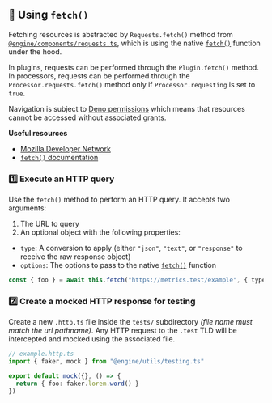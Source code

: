 ## 📩 Using `fetch()`

Fetching resources is abstracted by `Requests.fetch()` method from [`@engine/components/requests.ts`](/source/engine/components/requests.ts), which is using the native
[`fetch()`](https://developer.mozilla.org/en-US/docs/Web/API/Fetch_API) function under the hood.

In plugins, requests can be performed through the `Plugin.fetch()` method. In processors, requests can be performed through the `Processor.requests.fetch()` method only if `Processor.requesting` is
set to `true`.

Navigation is subject to [Deno permissions](https://docs.deno.com/runtime/manual/basics/permissions) which means that resources cannot be accessed without associated grants.

**Useful resources**

- [Mozilla Developer Network](https://developer.mozilla.org/en-US/docs/Learn)
- [`fetch()` documentation](https://developer.mozilla.org/en-US/docs/Web/API/Fetch_API)

### 1️⃣ Execute an HTTP query

Use the `fetch()` method to perform an HTTP query. It accepts two arguments:

1. The URL to query
2. An optional object with the following properties:

- `type`: A conversion to apply (either `"json"`, `"text"`, or `"response"` to receive the raw response object)
- `options`: The options to pass to the native [`fetch()`](https://developer.mozilla.org/en-US/docs/Web/API/Fetch_API) function

```ts
const { foo } = await this.fetch("https://metrics.test/example", { type: "json", options: { method: "GET" } })
```

### 2️⃣ Create a mocked HTTP response for testing

Create a new `.http.ts` file inside the `tests/` subdirectory _(file name must match the url pathname)_. Any HTTP request to the `.test` TLD will be intercepted and mocked using the associated file.

```ts
// example.http.ts
import { faker, mock } from "@engine/utils/testing.ts"

export default mock({}, () => {
  return { foo: faker.lorem.word() }
})
```
